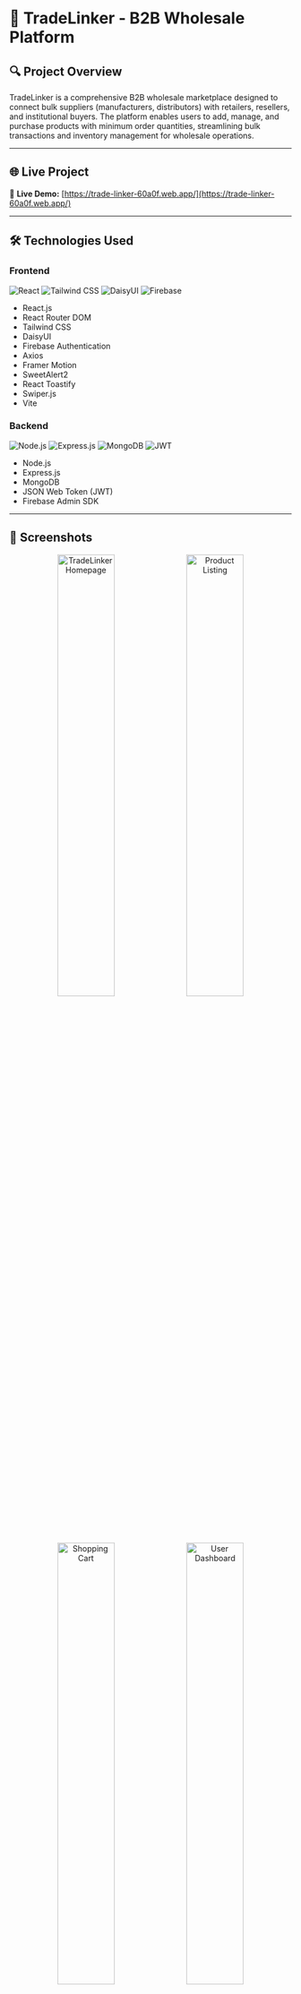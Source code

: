# 🛒 TradeLinker - B2B Wholesale Platform

## 🔍 Project Overview

TradeLinker is a comprehensive B2B wholesale marketplace designed to connect bulk suppliers (manufacturers, distributors) with retailers, resellers, and institutional buyers. The platform enables users to add, manage, and purchase products with minimum order quantities, streamlining bulk transactions and inventory management for wholesale operations.

---

## 🌐 Live Project

🔗 **Live Demo:** [https://trade-linker-60a0f.web.app/](https://trade-linker-60a0f.web.app/)

---

## 🛠 Technologies Used

### Frontend
![React](https://img.shields.io/badge/React-61DAFB?style=for-the-badge&logo=react&logoColor=black)
![Tailwind CSS](https://img.shields.io/badge/Tailwind_CSS-38B2AC?style=for-the-badge&logo=tailwind-css&logoColor=white)
![DaisyUI](https://img.shields.io/badge/DaisyUI-5A0EF8?style=for-the-badge&logo=daisyui&logoColor=white)
![Firebase](https://img.shields.io/badge/Firebase-FFCA28?style=for-the-badge&logo=firebase&logoColor=black)

- React.js
- React Router DOM
- Tailwind CSS
- DaisyUI
- Firebase Authentication
- Axios
- Framer Motion
- SweetAlert2
- React Toastify
- Swiper.js
- Vite

### Backend
![Node.js](https://img.shields.io/badge/Node.js-43853D?style=for-the-badge&logo=node.js&logoColor=white)
![Express.js](https://img.shields.io/badge/Express.js-000000?style=for-the-badge&logo=express&logoColor=white)
![MongoDB](https://img.shields.io/badge/MongoDB-4EA94B?style=for-the-badge&logo=mongodb&logoColor=white)
![JWT](https://img.shields.io/badge/JWT-000000?style=for-the-badge&logo=jsonwebtokens&logoColor=white)

- Node.js
- Express.js
- MongoDB
- JSON Web Token (JWT)
- Firebase Admin SDK

---

## 📸 Screenshots

<div align="center">
  <img src="https://i.ibb.co/qLRcVKcN/trade-linker-60a0f-web-app.png" alt="TradeLinker Homepage" width="45%" />
  <img src="https://i.ibb.co/qwcxV7y/trade-linker-60a0f-web-app-All-Products.png" alt="Product Listing" width="45%" />
</div>

<div align="center" style="margin-top: 10px;">
  <img src="https://i.ibb.co/gLqH1rn9/trade-linker-60a0f-web-app-All-Products-1.png" alt="Shopping Cart" width="45%" />
  <img src="https://i.ibb.co/vCVhsXvN/trade-linker-60a0f-web-app-All-Products-2.png" alt="User Dashboard" width="45%" />
</div>

---

## 🚀 Core Features

### 🔐 Authentication & Authorization
- **Firebase Authentication:** Email/Password and Google Sign-in
- **JWT Token Management:** Secure API communication
- **Protected Routes:** Add Product, My Products, All Products, Cart
- **Session Management:** Automatic token refresh and logout

### 🛒 Product Management
- **Add Products:** Sellers can list products with wholesale specifications
- **My Products:** Manage personal product listings
- **Update/Delete:** Full CRUD operations for product owners
- **Category-based Browsing:** Organized product discovery
- **Advanced Filtering:** Filter by minimum quantity, category, price range

### 🛍️ Shopping Experience
- **Shopping Cart System:** Add products with quantity validation
- **Minimum Order Quantity (MOQ):** Enforce wholesale purchasing standards
- **Stock Management:** Real-time inventory updates using MongoDB `$inc`
- **Product Details:** Comprehensive product information pages
- **Buy Modal:** Streamlined purchasing process with validation

### 🎨 User Experience
- **Responsive Design:** Optimized for mobile, tablet, and desktop
- **Toggle Views:** Switch between Card and Table layouts
- **Interactive Animations:** Framer Motion for smooth transitions
- **Swiper Slider:** Dynamic product carousels
- **Loading States:** React Spinners for better UX
- **Form Validation:** Real-time input validation
- **Notifications:** SweetAlert2 and React Toastify integration

### 🎯 Business Logic
- **B2B Focus:** Minimum quantity enforcement
- **Role-based Access:** Seller/Buyer functionality
- **Inventory Tracking:** Automatic stock updates
- **Category Management:** Organized product taxonomy

---

## 📁 Project Structure

```
tradelinker-client/
├── src/
│   ├── components/
│   │   ├── Header/           # Navigation components
│   │   ├── Footer/           # Footer components
│   │   ├── ProductCard/      # Product display components
│   │   ├── Cart/             # Shopping cart components
│   │   └── Shared/           # Reusable UI components
│   ├── pages/
│   │   ├── Home/             # Homepage components
│   │   ├── Auth/             # Login/Register pages
│   │   ├── Products/         # Product-related pages
│   │   ├── Cart/             # Cart page
│   │   └── Dashboard/        # User dashboard
│   ├── hooks/                # Custom React hooks
│   ├── contexts/             # React context providers
│   ├── utils/                # Helper functions
│   ├── services/             # API service functions
│   └── assets/               # Static assets
├── public/                   # Public assets
└── package.json
```

---

## 🌟 Pages Overview

### 🏠 **Home Page**
- Hero section with Swiper slider
- Featured product categories
- Top-selling products showcase
- Call-to-action sections

### 🔐 **Authentication**
- **Login:** Email/password and Google authentication
- **Register:** User registration with validation
- **Protected Routes:** Automatic redirection

### 📦 **Product Pages**
- **All Products:** Complete product catalog with filtering
- **Add Product:** Seller product submission form
- **My Products:** Personal product management dashboard
- **Product Details:** Detailed product information and purchase modal
- **Category Page:** Category-specific product listings

### 🛒 **Shopping Cart**
- Dynamic quantity management
- Real-time price calculations
- Stock validation before purchase
- Checkout process

### 🚫 **404 Page**
- Custom not found page with navigation back to home

---

## 🔧 Installation & Setup

### Prerequisites
- Node.js (v14 or higher)
- Firebase project
- MongoDB database

### Clone the Repository
```bash
git clone https://github.com/Abir-hasan-52/tradelinker-client-side.git
cd tradelinker-client-side
```

### Install Dependencies
```bash
npm install
```

### Environment Variables
Create a `.env` file in the root directory:
```env
VITE_API_BASE_URL=http://localhost:5000/api
VITE_FIREBASE_API_KEY=your_firebase_api_key
VITE_FIREBASE_AUTH_DOMAIN=your_project.firebaseapp.com
VITE_FIREBASE_PROJECT_ID=your_project_id
VITE_FIREBASE_STORAGE_BUCKET=your_project.appspot.com
VITE_FIREBASE_MESSAGING_SENDER_ID=your_sender_id
VITE_FIREBASE_APP_ID=your_app_id
```

### Run Development Server
```bash
npm run dev
```

### Build for Production
```bash
npm run build
```

---

## 📦 NPM Packages Used

### Core Dependencies
```json
{
  "axios": "^1.6.0",
  "firebase": "^10.5.0",
  "react": "^18.2.0",
  "react-dom": "^18.2.0",
  "react-router-dom": "^6.8.0"
}
```

### UI & Styling
```json
{
  "tailwindcss": "^3.3.0",
  "daisyui": "^4.0.0",
  "framer-motion": "^10.16.0",
  "swiper": "^11.0.0",
  "lucide-react": "^0.263.0",
  "react-icons": "^4.12.0"
}
```

### Utilities & Notifications
```json
{
  "sweetalert2": "^11.10.0",
  "react-toastify": "^9.1.0",
  "react-spinners": "^0.13.0",
  "react-rating-stars-component": "^2.2.0"
}
```

### Development
```json
{
  "vite": "^4.4.0",
  "@vitejs/plugin-react": "^4.0.0",
  "eslint": "^8.45.0",
  "autoprefixer": "^10.4.16",
  "postcss": "^8.4.31"
}
```

---

 

## 🎯 Key Features Implemented

### 🛡️ **Security Features**
- JWT token-based authentication
- Protected route middleware
- Input validation and sanitization
- Secure API communication

### 🔄 **State Management**
- React Context for global state
- Local storage for cart persistence
- Real-time data synchronization

### 📱 **Responsive Design**
- Mobile-first approach
- Flexible grid layouts
- Touch-friendly interactions
- Optimized images and loading

### 🚀 **Performance Optimizations**
- Lazy loading for images
- Code splitting with React Router
- Optimized bundle size
- Fast refresh with Vite

---

## 🌟 Unique Selling Points

1. **B2B-Focused Design:** Specifically built for wholesale operations
2. **Minimum Order Quantities:** Enforces business-to-business logic
3. **Real-time Inventory:** Stock updates immediately after purchases
4. **Seller Dashboard:** Comprehensive product management tools
5. **Advanced Filtering:** Find products by quantity, category, and price
6. **Cart Persistence:** Shopping cart survives browser sessions

---

## 🚀 Future Enhancements

- [ ] Bulk order discounts
- [ ] Supplier verification system
- [ ] Advanced analytics dashboard
- [ ] Multi-currency support
- [ ] Live chat integration
- [ ] Mobile app (React Native)
- [ ] API rate limiting
- [ ] Advanced search with Elasticsearch

---

 

## 🔗 Links

- **Live Site:** [https://trade-linker-60a0f.web.app/](https://trade-linker-60a0f.web.app/)
- **Client Repository:** [GitHub Client Repo](https://github.com/Abir-hasan-52/tradelinker-client-side)
- **Server Repository:** [GitHub Server Repo](https://github.com/Abir-hasan-52/tradelinker-server-side-)

---

## 📞 Contact

**Abir Hasan Mahmud**
- Email: abirhasan5208@gmail.com
- LinkedIn: [linkedin.com/in/ah-abir](https://linkedin.com/in/ah-abir)
- GitHub: [github.com/Abir-hasan-52](https://github.com/Abir-hasan-52)

---

 

## 🙏 Acknowledgments

- React team for the excellent framework
- Tailwind CSS for the utility-first CSS framework
- Firebase for authentication services
- MongoDB for the flexible NoSQL database
- All the open-source contributors

---

<div align="center">
  <h3>⭐ If this project helped you, please give it a star! ⭐</h3>
  <p><strong>Built with ❤️ by Abir Hasan Mahmud</strong></p>
</div>
